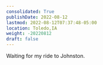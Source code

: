 ```yaml
---
consolidated: True
publishDate: 2022-08-12
lastmod: 2022-08-12T07:37:48-05:00
location: Toledo,IA
weight: -20220812
draft: false
---
```

Waiting for my ride to Johnston.
 